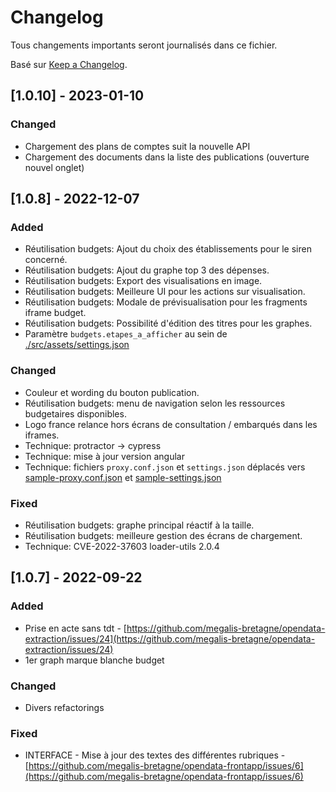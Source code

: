 # Changelog

Tous changements importants seront journalisés dans ce fichier.

Basé sur [Keep a Changelog](https://keepachangelog.com/en/1.0.0/).

## [1.0.10] - 2023-01-10

### Changed

- Chargement des plans de comptes suit la nouvelle API
- Chargement des documents dans la liste des publications (ouverture nouvel onglet)


## [1.0.8] - 2022-12-07

### Added 

- Réutilisation budgets: Ajout du choix des établissements pour le siren concerné.
- Réutilisation budgets: Ajout du graphe top 3 des dépenses.
- Réutilisation budgets: Export des visualisations en image.
- Réutilisation budgets: Meilleure UI pour les actions sur visualisation.
- Réutilisation budgets: Modale de prévisualisation pour les fragments iframe budget.
- Réutilisation budgets: Possibilité d'édition des titres pour les graphes.
- Paramètre `budgets.etapes_a_afficher` au sein de [./src/assets/settings.json](./src/assets/settings.json)

### Changed

- Couleur et wording du bouton publication.
- Réutilisation budgets: menu de navigation selon les ressources budgetaires disponibles.
- Logo france relance hors écrans de consultation / embarqués dans les iframes.
- Technique: protractor -> cypress
- Technique: mise à jour version angular
- Technique: fichiers `proxy.conf.json` et `settings.json` déplacés vers [sample-proxy.conf.json](./sample-proxy.conf.json) et [sample-settings.json](./src/assets/sample-settings.json)

### Fixed

- Réutilisation budgets: graphe principal réactif à la taille.
- Réutilisation budgets: meilleure gestion des écrans de chargement.
- Technique: CVE-2022-37603 loader-utils 2.0.4


## [1.0.7] - 2022-09-22

### Added

- Prise en acte sans tdt - [https://github.com/megalis-bretagne/opendata-extraction/issues/24](https://github.com/megalis-bretagne/opendata-extraction/issues/24)
- 1er graph marque blanche budget

### Changed

- Divers refactorings

### Fixed

- INTERFACE - Mise à jour des textes des différentes rubriques - [https://github.com/megalis-bretagne/opendata-frontapp/issues/6](https://github.com/megalis-bretagne/opendata-frontapp/issues/6)
